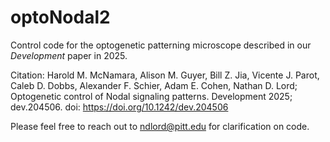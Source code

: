# optoNodal2
Control code for the optogenetic patterning microscope described in our _Development_ paper in 2025. 

Citation: Harold M. McNamara, Alison M. Guyer, Bill Z. Jia, Vicente J. Parot, Caleb D. Dobbs, Alexander F. Schier, Adam E. Cohen, Nathan D. Lord; Optogenetic control of Nodal signaling patterns. Development 2025; dev.204506. doi: https://doi.org/10.1242/dev.204506

Please feel free to reach out to ndlord@pitt.edu for clarification on code. 
